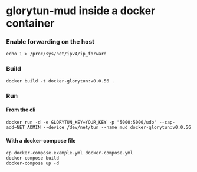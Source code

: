 # glorytun-mud inside a docker container

### Enable forwarding on the host

```
echo 1 > /proc/sys/net/ipv4/ip_forward
```

### Build

```
docker build -t docker-glorytun:v0.0.56 .
```

### Run

#### From the cli

```
docker run -d -e GLORYTUN_KEY=YOUR_KEY -p "5000:5000/udp" --cap-add=NET_ADMIN --device /dev/net/tun --name mud docker-glorytun:v0.0.56
```

#### With a docker-compose file

```
cp docker-compose.example.yml docker-compose.yml
docker-compose build
docker-compose up -d
```
